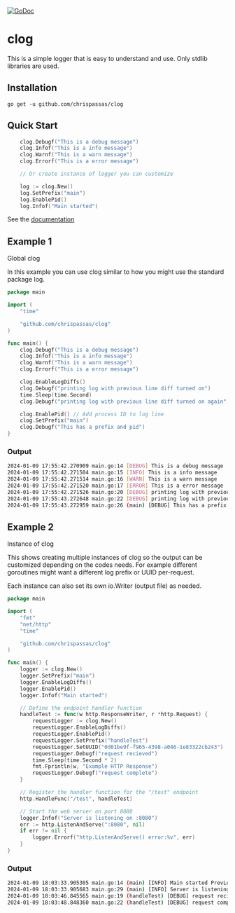 [![GoDoc](https://godoc.org/github.com/chrispassas/clog?status.svg)](https://godoc.org/github.com/chrispassas/clog)

# clog
This is a simple logger that is easy to understand and use. Only stdlib libraries are used.

## Installation

`go get -u github.com/chrispassas/clog`

## Quick Start
```go
	clog.Debugf("This is a debug message")
	clog.Infof("This is a info message")
	clog.Warnf("This is a warn message")
	clog.Errorf("This is a error message")

	// Or create instance of logger you can customize

	log := clog.New()
	log.SetPrefix("main")
	log.EnablePid()
	log.Infof("Main started")
```

See the [documentation][doc]

## Example 1
Global clog

In this example you can use clog similar to how you might use the standard package log.

```go
package main

import (
	"time"

	"github.com/chrispassas/clog"
)

func main() {
	clog.Debugf("This is a debug message")
	clog.Infof("This is a info message")
	clog.Warnf("This is a warn message")
	clog.Errorf("This is a error message")

	clog.EnableLogDiffs()
	clog.Debugf("printing log with previous line diff turned on")
	time.Sleep(time.Second)
	clog.Debugf("printing log with previous line diff turned on again")

	clog.EnablePid() // Add process ID to log line
	clog.SetPrefix("main")
	clog.Debugf("This has a prefix and pid")
}

```
### Output
```bash
2024-01-09 17:55:42.270909 main.go:14 [DEBUG] This is a debug message
2024-01-09 17:55:42.271504 main.go:15 [INFO] This is a info message
2024-01-09 17:55:42.271514 main.go:16 [WARN] This is a warn message
2024-01-09 17:55:42.271520 main.go:17 [ERROR] This is a error message
2024-01-09 17:55:42.271526 main.go:20 [DEBUG] printing log with previous line diff turned on PrevLogDiff:0s
2024-01-09 17:55:43.272648 main.go:22 [DEBUG] printing log with previous line diff turned on again PrevLogDiff:1.001120708s
2024-01-09 17:55:43.272959 main.go:26 (main) [DEBUG] This has a prefix and pid PrevLogDiff:311.667µs PID:12462
```

## Example 2
Instance of clog

This shows creating multiple instances of clog so the output can be customized depending on the codes needs.
For example different goroutines might want a different log prefix or UUID per-request.

Each instance can also set its own io.Writer (output file) as needed.

```go
package main

import (
	"fmt"
	"net/http"
	"time"

	"github.com/chrispassas/clog"
)

func main() {
	logger := clog.New()
	logger.SetPrefix("main")
	logger.EnableLogDiffs()
	logger.EnablePid()
	logger.Infof("Main started")

	// Define the endpoint handler function
	handleTest := func(w http.ResponseWriter, r *http.Request) {
		requestLogger := clog.New()
		requestLogger.EnableLogDiffs()
		requestLogger.EnablePid()
		requestLogger.SetPrefix("handleTest")
		requestLogger.SetUUID("0d01be9f-f965-4398-a046-1e83322cb243")
		requestLogger.Debugf("request recieved")
		time.Sleep(time.Second * 2)
		fmt.Fprintln(w, "Example HTTP Response")
		requestLogger.Debugf("request complete")
	}

	// Register the handler function for the "/test" endpoint
	http.HandleFunc("/test", handleTest)

	// Start the web server on port 8080
	logger.Infof("Server is listening on :8080")
	err := http.ListenAndServe(":8080", nil)
	if err != nil {
		logger.Errorf("http.ListenAndServe() error:%v", err)
	}
}

```

### Output
```bash
2024-01-09 18:03:33.905305 main.go:14 (main) [INFO] Main started PrevLogDiff:0s PID:13308
2024-01-09 18:03:33.905683 main.go:29 (main) [INFO] Server is listening on :8080 PrevLogDiff:378.208µs PID:13308
2024-01-09 18:03:46.845565 main.go:19 (handleTest) [DEBUG] request recieved PrevLogDiff:0s UUID:0d01be9f-f965-4398-a046-1e83322cb243 PID:13308
2024-01-09 18:03:48.848360 main.go:22 (handleTest) [DEBUG] request complete PrevLogDiff:2.0028025s UUID:0d01be9f-f965-4398-a046-1e83322cb243 PID:13308
```

[doc]: https://godoc.org/github.com/chrispassas/clog